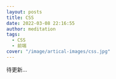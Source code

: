 ```yaml
---
layout: posts
title: CSS
date: 2022-03-08 22:16:55
author: meditation
tags:
  - CSS
  - 前端
cover: "/image/artical-images/css.jpg"
---
```


待更新...
